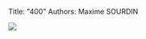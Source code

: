 Title: "400"
Authors: Maxime SOURDIN

[![](https://i.ytimg.com/vi/5iTiRz9xgBc/maxresdefault.jpg)](https://www.youtube.com/watch?v=wOFc4IJIoZg"")